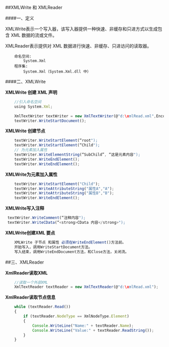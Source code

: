 ##XMLWrite 和 XMLReader

####一、定义

XMLWrite表示一个写入器，该写入器提供一种快速、非缓存和只进方式以生成包含 XML 数据的流或文件。

XMLReader表示提供对 XML 数据进行快速、非缓存、只进访问的读取器。

```
    命名空间:
        System.Xml
    程序集:
        System.Xml（System.Xml.dll 中）
```     
        

####二、XMLWrite

**XMLWrite 创建 XML 声明**

```javascript
    //引入命名空间
    using System.Xml;
    
    XmlTextWriter textWriter = new XmlTextWriter(@"d:\xmlRead.xml",Encoding.UTF8);
    textWriter.WriteStartDocument();
```

**XMLWrite 创建节点**

```javascript
    textWriter.WriteStartElement(“root"); 
    textWriter.WriteStartElement(“Child");
    // 为元素加入属性
    textWriter.WriteElementString(“SubChild”, “这是元素内容");
    textWriter.WriteEndElement();
    textWriter.WriteEndElement();
```

**XMLWrite为元素加入属性**

```javascript
    textWriter.WriteStartElement("Child");
    textWriter.WriteAttributeString("属性A","A");
    textWriter.WriteAttributeString("属性B","B");
    textWriter.WriteEndElement();
```

**XMLWrite写入注释**

```javascript
 textWriter.WriteComment(“注释内容"); textWriter.WriteCData(“<strong>CData 内容</strong>");
```

**XMLWrite创建XML 要点**

```javascript
    XMLWrite 子节点 和属性 必须在WriteEndElement()方法前。
    开始写入，调用WriteStartDocument方法。
    写入结束，调用WriteEndDocument方法，和Close方法，关闭流。
```

##三、XMLReader

**XmlReader读取XML**

```javascript
    //读取一个外部XML
    XmlTextReader textReader = new XmlTextReader(@"d:\xmlRead.xml");
```

**XmlReader读取节点信息**

```javascript
    while (textReader.Read())
    {
        if (textReader.NodeType == XmlNodeType.Element)
        {
            Console.WriteLine("Name:" + textReader.Name);
            Console.WriteLine("Value:" + textReader.ReadString());
        }
    }
```